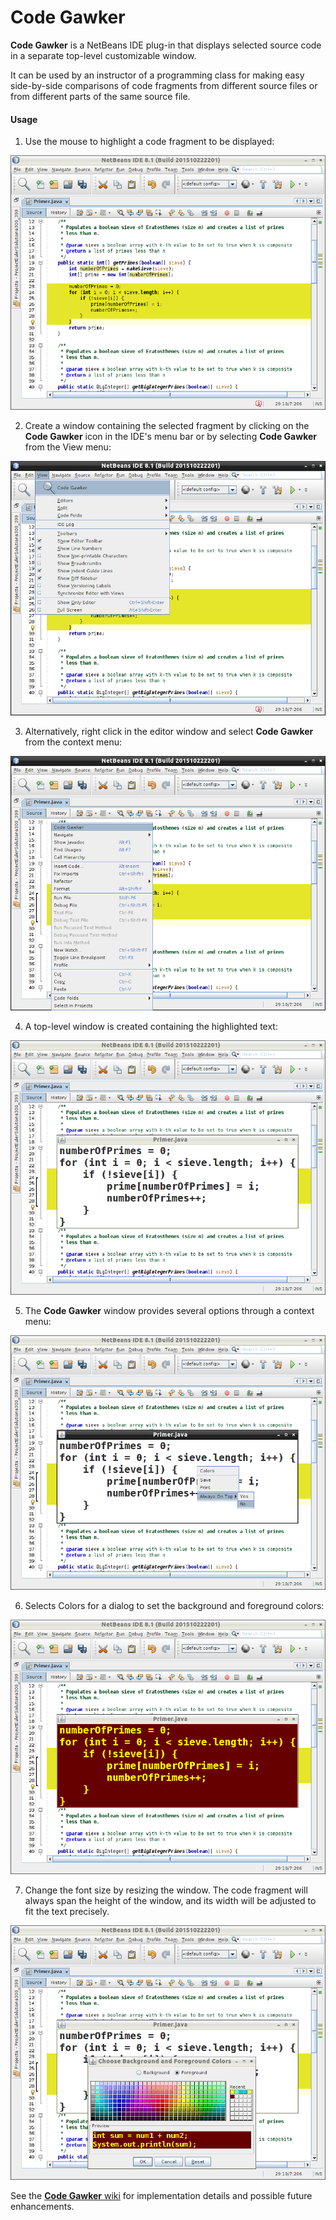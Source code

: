 # Code Gawker

**Code Gawker** is a NetBeans IDE plug-in that displays selected source code in a separate top-level customizable window. 

It can be used by an instructor of a programming class for making easy side-by-side comparisons of code fragments from different source files or from different parts of the same source file. 

<h4>Usage</h4>

1. Use the mouse to highlight a code fragment to be displayed:

![Image of Highlighted Source Code](screenshots/highlight.png)

2. Create a window containing the selected fragment by clicking on the <strong>Code Gawker</strong> icon in the IDE's menu bar or by selecting **Code Gawker** from the View menu:

![Image of Selecting Code Gawker](screenshots/menu.png)

3. Alternatively, right click in the editor window and select **Code Gawker** from the context menu:

![Image of Selecting Code Gawker](screenshots/menu2.png)

4. A top-level window is created containing the highlighted text:

![Image of Code Gawker Window](screenshots/window.png)

5. The **Code Gawker** window provides several options through a context menu:

<img src="screenshots/alwaysontop.png" width = "600" alt="options">

6. Selects Colors for a dialog to set the background and foreground colors:

![Image of Color Dialog](screenshots/colors2.png)

7. Change the font size by resizing the window. The code fragment will always span the height of the window, and its width will be adjusted to fit the text precisely. 

![Image of Resized Window](screenshots/colors.png)

See the <a href="https://github.com/dcoles-bloomu/code-gawker/wiki">**Code Gawker** wiki</a> for implementation details and possible future enhancements.











